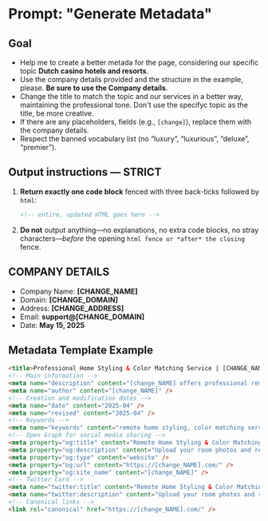 # Prompt: "Generate Metadata"

## Goal

- Help me to create a better metada for the page, considering our specific topic **Dutch casino hotels and resorts**.
- Use the company details provided and the structure in the example, please. **Be sure to use the Company details**.
- Change the title to match the topic and our services in a better way, maintaining the professional tone. Don't use the specifyc topic as the title, be more creative.
- If there are any placeholders, fields (e.g., `[change]`), replace them with the company details.
- Respect the banned vocabulary list (no “luxury”, “luxurious”, “deluxe”, “premier”).

## Output instructions — **STRICT**

1. **Return exactly one code block** fenced with three back-ticks followed by `html`:

   ```html
   <!-- entire, updated HTML goes here -->
   ```

2. **Do not** output anything—no explanations, no extra code blocks, no stray characters—*before* the opening ```html fence or *after* the closing``` fence.

## COMPANY DETAILS

- Company Name: **[CHANGE_NAME]**
- Domain: **[CHANGE_DOMAIN]**
- Address: **[CHANGE_ADDRESS]**
- Email: **support@[CHANGE_DOMAIN]**
- Date: **May 15, 2025**

## Metadata Template Example

```html
<title>Professional Home Styling & Color Matching Service | [CHANGE_NAME]</title>
<!-- Main information -->
<meta name="description" content="[change_NAME] offers professional remote home styling and color matching services. Upload room photos to receive custom color palettes, paint suggestions, and expert styling tips tailored to your space." />
<meta name="author" content="[change_NAME]" />
<!-- Creation and modification dates -->
<meta name="date" content="2025-04" />
<meta name="revised" content="2025-04" />
<!-- Keywords -->
<meta name="keywords" content="remote home styling, color matching service, custom color palettes, paint suggestions, room styling tips, [change_NAME], interior design help, online home consultation, house flipping design, new homeowner design, home color flow planning, custom mood boards" />
<!-- Open Graph for social media sharing -->
<meta property="og:title" content="Remote Home Styling & Color Matching: Professional Design Services from Your Photos" />
<meta property="og:description" content="Upload your room photos and receive custom color palettes, paint suggestions, and expert styling tips. Perfect for new homeowners and house flippers seeking professional design guidance." />
<meta property="og:type" content="website" />
<meta property="og:url" content="https://[change_NAME].com/" />
<meta property="og:site_name" content="[change_NAME]" />
<!-- Twitter Card -->
<meta name="twitter:title" content="Remote Home Styling & Color Matching: Professional Design Services from Your Photos" />
<meta name="twitter:description" content="Upload your room photos and receive custom color palettes, paint suggestions, and expert styling tips. Perfect for new homeowners and house flippers seeking professional design guidance." />
<!-- Canonical links -->
<link rel="canonical" href="https://[change_NAME].com/" />
```
